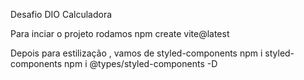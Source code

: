 Desafio DIO Calculadora

Para inciar o projeto rodamos 
npm create vite@latest

Depois para estilização , vamos de styled-components
npm i styled-components
npm i @types/styled-components -D



